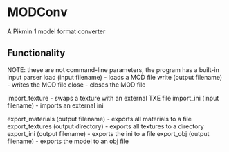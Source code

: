 # MODConv
 A Pikmin 1 model format converter

## Functionality
NOTE: these are not command-line parameters, the program has a built-in input parser
 load (input filename) - loads a MOD file
 write (output filename) - writes the MOD file
 close - closes the MOD file

 import_texture - swaps a texture with an external TXE file
 import_ini (input filename) - imports an external ini

 export_materials (output filename) -  exports all materials to a file
 export_textures (output directory) - exports all textures to a directory
 export_ini (output filename) - exports the ini to a file
 export_obj (output filename) - exports the model to an obj file
